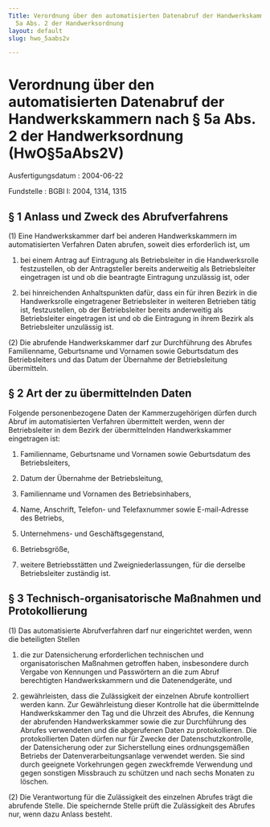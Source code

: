 ```yaml
---
Title: Verordnung über den automatisierten Datenabruf der Handwerkskammern nach §
  5a Abs. 2 der Handwerksordnung
layout: default
slug: hwo_5aabs2v

---
```


# Verordnung über den automatisierten Datenabruf der Handwerkskammern nach § 5a Abs. 2 der Handwerksordnung (HwO§5aAbs2V)

Ausfertigungsdatum
:   2004-06-22

Fundstelle
:   BGBl I: 2004, 1314, 1315



## § 1 Anlass und Zweck des Abrufverfahrens

(1) Eine Handwerkskammer darf bei anderen Handwerkskammern im
automatisierten Verfahren Daten abrufen, soweit dies erforderlich ist,
um

1.  bei einem Antrag auf Eintragung als Betriebsleiter in die
    Handwerksrolle festzustellen, ob der Antragsteller bereits anderweitig
    als Betriebsleiter eingetragen ist und ob die beantragte Eintragung
    unzulässig ist, oder


2.  bei hinreichenden Anhaltspunkten dafür, dass ein für ihren Bezirk in
    die Handwerksrolle eingetragener Betriebsleiter in weiteren Betrieben
    tätig ist, festzustellen, ob der Betriebsleiter bereits anderweitig
    als Betriebsleiter eingetragen ist und ob die Eintragung in ihrem
    Bezirk als Betriebsleiter unzulässig ist.




(2) Die abrufende Handwerkskammer darf zur Durchführung des Abrufes
Familienname, Geburtsname und Vornamen sowie Geburtsdatum des
Betriebsleiters und das Datum der Übernahme der Betriebsleitung
übermitteln.


## § 2 Art der zu übermittelnden Daten

Folgende personenbezogene Daten der Kammerzugehörigen dürfen durch
Abruf im automatisierten Verfahren übermittelt werden, wenn der
Betriebsleiter in dem Bezirk der übermittelnden Handwerkskammer
eingetragen ist:

1.  Familienname, Geburtsname und Vornamen sowie Geburtsdatum des
    Betriebsleiters,


2.  Datum der Übernahme der Betriebsleitung,


3.  Familienname und Vornamen des Betriebsinhabers,


4.  Name, Anschrift, Telefon- und Telefaxnummer sowie E-mail-Adresse des
    Betriebs,


5.  Unternehmens- und Geschäftsgegenstand,


6.  Betriebsgröße,


7.  weitere Betriebsstätten und Zweigniederlassungen, für die derselbe
    Betriebsleiter zuständig ist.





## § 3 Technisch-organisatorische Maßnahmen und Protokollierung

(1) Das automatisierte Abrufverfahren darf nur eingerichtet werden,
wenn die beteiligten Stellen

1.  die zur Datensicherung erforderlichen technischen und
    organisatorischen Maßnahmen getroffen haben, insbesondere durch
    Vergabe von Kennungen und Passwörtern an die zum Abruf berechtigten
    Handwerkskammern und die Datenendgeräte, und


2.  gewährleisten, dass die Zulässigkeit der einzelnen Abrufe kontrolliert
    werden kann. Zur Gewährleistung dieser Kontrolle hat die übermittelnde
    Handwerkskammer den Tag und die Uhrzeit des Abrufes, die Kennung der
    abrufenden Handwerkskammer sowie die zur Durchführung des Abrufes
    verwendeten und die abgerufenen Daten zu protokollieren. Die
    protokollierten Daten dürfen nur für Zwecke der Datenschutzkontrolle,
    der Datensicherung oder zur Sicherstellung eines ordnungsgemäßen
    Betriebs der Datenverarbeitungsanlage verwendet werden. Sie sind durch
    geeignete Vorkehrungen gegen zweckfremde Verwendung und gegen
    sonstigen Missbrauch zu schützen und nach sechs Monaten zu löschen.




(2) Die Verantwortung für die Zulässigkeit des einzelnen Abrufes trägt
die abrufende Stelle. Die speichernde Stelle prüft die Zulässigkeit
des Abrufes nur, wenn dazu Anlass besteht.


